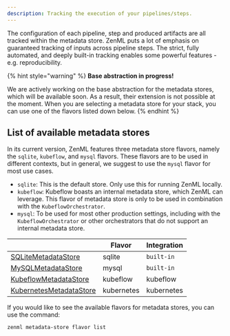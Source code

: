 ```yaml
---
description: Tracking the execution of your pipelines/steps.
---
```


The configuration of each pipeline, step and produced artifacts are all tracked
within the metadata store. ZenML puts a lot of emphasis on guaranteed tracking 
of inputs across pipeline steps. The strict, fully automated, and deeply 
built-in tracking enables some powerful features - e.g. reproducibility.

{% hint style="warning" %}
**Base abstraction in progress!**

We are actively working on the base abstraction for the metadata stores, which 
will be available soon. As a result, their extension is not possible at the 
moment. When you are selecting a metadata store for your stack, you can use 
one of the flavors listed down below.
{% endhint %}

## List of available metadata stores

In its current version, ZenML features three metadata store flavors, namely 
the `sqlite`, `kubeflow`, and `mysql` flavors. These flavors are to be used 
in different contexts, but in general, we suggest to use the `mysql` flavor 
for most use cases.

* `sqlite`: This is the default store. Only use this for running ZenML locally.
* `kubeflow`: Kubeflow boasts an internal metadata store, which ZenML can 
leverage. This flavor of metadata store is only to be used in combination 
with the `KubeflowOrchestrator`.
* `mysql`: To be used for most other production settings, including with 
the `KubeflowOrchestrator` or other orchestrators that do not support an 
internal metadata store.

|                                                                                                                                                                           | Flavor         | Integration  |
|---------------------------------------------------------------------------------------------------------------------------------------------------------------------------|----------------|--------------|
| [SQLiteMetadataStore](https://apidocs.zenml.io/latest/api_docs/metadata_stores/#zenml.metadata_stores.sqlite_metadata_store.SQLiteMetadataStore)                          | sqlite         | `built-in`   |
| [MySQLMetadataStore](https://apidocs.zenml.io/latest/api_docs/metadata_stores/#zenml.metadata_stores.mysql_metadata_store.MySQLMetadataStore)                             | mysql          | `built-in`   |
| [KubeflowMetadataStore](https://apidocs.zenml.io/latest/api_docs/integrations/#zenml.integrations.kubeflow.metadata_stores.kubeflow_metadata_store.KubeflowMetadataStore) | kubeflow       | kubeflow     |
| [KubernetesMetadataStore](https://apidocs.zenml.io/latest/api_docs/integrations/#zenml.integrations.kubernetes.metadata_stores.kubernetes_metadata_store.KubernetesMetadataStore) | kubernetes       | kubernetes     |

If you would like to see the available flavors for metadata stores, you can 
use the command:

```shell
zenml metadata-store flavor list
```